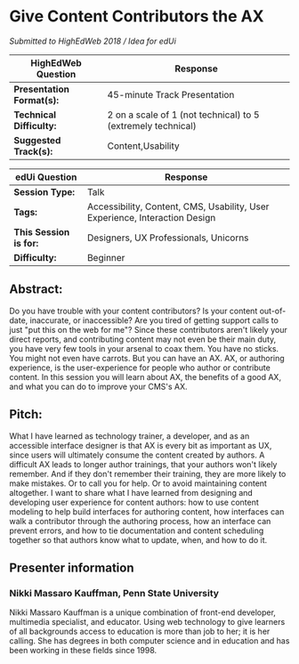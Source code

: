 # Give Content Contributors the AX
_Submitted to HighEdWeb 2018 / Idea for edUi_

| HighEdWeb Question            | Response                      |
| ----------------------------- | ----------------------------- |
| **Presentation Format(s):**   | 45-minute Track Presentation  |
| **Technical Difficulty:**     | 2 on a scale of 1 (not technical) to 5 (extremely technical) |
| **Suggested Track(s):**       | Content,Usability             |

| edUi Question                 | Response                      |
| ----------------------------- | ----------------------------- |
| **Session Type:**             | Talk                          |
| **Tags:**                     | Accessibility, Content, CMS, Usability, User Experience, Interaction Design |
| **This Session is for:**      | Designers, UX Professionals, Unicorns |
| **Difficulty:**               | Beginner                      |

## Abstract:	
Do you have trouble with your content contributors? Is your content out-of-date, inaccurate, or inaccessible? Are you tired of getting support calls to just "put this on the web for me"? Since these contributors aren't likely your direct reports, and contributing content may not even be their main duty, you have very few tools in your arsenal to coax them. You have no sticks. You might not even have carrots. But you can have an AX. AX, or authoring experience, is the user-experience for people who author or contribute content. In this session you will learn about AX, the benefits of a good AX, and what you can do to improve your CMS's AX.

## Pitch:	
What I have learned as technology trainer, a developer, and as an accessible interface designer is that AX is every bit as important as UX, since users will ultimately consume the content created by authors. A difficult AX leads to longer author trainings, that your authors won't likely remember. And if they don't remember their training, they are more likely to make mistakes. Or to call you for help. Or to avoid maintaining content altogether. I want to share what I have learned from designing and developing user experience for content authors: how to use content modeling to help build interfaces for authoring content, how interfaces can walk a contributor through the authoring process, how an interface can prevent errors, and how to tie documentation and content scheduling together so that authors know what to update, when, and how to do it.

## Presenter information
### Nikki Massaro Kauffman, Penn State University
Nikki Massaro Kauffman is a unique combination of front-end developer, multimedia specialist, and educator. Using web technology to give learners of all backgrounds access to education is more than job to her; it is her calling. She has degrees in both computer science and in education and has been working in these fields since 1998.
 